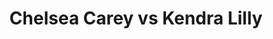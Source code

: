 ---
title: Chelsea Carey vs Kendra Lilly
player1:
  name: Carey, Chelsea
  percent: 81
  wins: 4
  losses: 2
player2:
  name: Lilly, Kendra
  percent: 85
  wins: 2
  losses: 4
games:
- player1:
    team: AB
    position: Fourth
    percent: 83
    win: 1
    loss: 0
  player2:
    team: 'NO'
    position: Third
    percent: 81
    win: 0
    loss: 1
  event: Hearts
  year: 2016
  draw: Round Robin(6)
  score: AB 9 - NO 8
- player1:
    team: AB
    position: Fourth
    percent: 88
    win: 1
    loss: 0
  player2:
    team: 'NO'
    position: Third
    percent: 88
    win: 0
    loss: 1
  event: Hearts
  year: 2016
  draw: Final(22)
  score: NO 6 - AB 7
- player1:
    team: CA
    position: Fourth
    percent: 85
    win: 0
    loss: 1
  player2:
    team: 'NO'
    position: Third
    percent: 92
    win: 1
    loss: 0
  event: Hearts
  year: 2017
  draw: Round Robin(15)
  score: CA 4 - NO 8
- player1:
    team: CA
    position: Fourth
    percent: 68
    win: 0
    loss: 1
  player2:
    team: 'NO'
    position: Third
    percent: 92
    win: 1
    loss: 0
  event: Hearts
  year: 2017
  draw: Page 3-4(19)
  score: CA 1 - NO 8
- player1:
    team: CA
    position: Fourth
    percent: 79
    win: 1
    loss: 0
  player2:
    team: 'NO'
    position: Third
    percent: 86
    win: 0
    loss: 1
  event: Hearts
  year: 2017
  draw: Bronze(21)
  score: CA 7 - NO 4
- player1:
    team: AB
    position: Fourth
    percent: 85
    win: 1
    loss: 0
  player2:
    team: 'NO'
    position: Third
    percent: 74
    win: 0
    loss: 1
  event: Hearts
  year: 2019
  draw: Round Robin(5)
  score: NO 6 - AB 7
- player1:
    team: Care
    position: Fourth
    percent: 84
    win: 1
    loss: 0
  player2:
    team: McCa
    position: Third
    percent: 75
    win: 0
    loss: 1
  event: Trials (Women)
  year: 2017
  draw: Round Robin(18)
  score: McCa 2 - Care 5
---